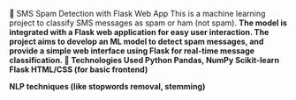 📩 SMS Spam Detection with Flask Web App This is a machine learning project to classify SMS messages as spam or ham (not spam). 
<b>
The model is integrated with a Flask web application for easy user interaction. The project aims to develop an ML model to detect spam messages, 
<b>
and provide a simple web interface using Flask for real-time message classification. 🧠 Technologies Used Python Pandas, NumPy Scikit-learn Flask HTML/CSS (for basic frontend) 

<b>
NLP techniques (like stopwords removal, stemming)
